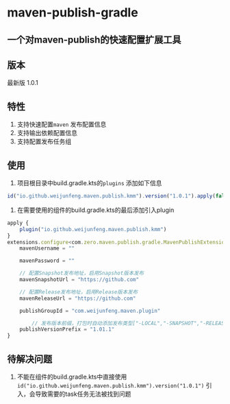 # maven-publish-gradle
## **一个对maven-publish的快速配置扩展工具**

## 版本
最新版 1.0.1

## **特性**

1. 支持快速配置`maven` 发布配置信息
2. 支持输出依赖配置信息
3. 支持配置发布任务组

## 使用

1. 项目根目录中build.gradle.kts的`plugins` 添加如下信息

```jsx
id("io.github.weijunfeng.maven.publish.kmm").version("1.0.1").apply(false)
```

1. 在需要使用的组件的build.gradle.kts的最后添加引入plugin

```jsx
apply {
    plugin("io.github.weijunfeng.maven.publish.kmm")
}
extensions.configure<com.zero.maven.publish.gradle.MavenPublishExtension>("mavenPublish") {
    mavenUsername = ""

    mavenPassword = ""

    // 配置Snapshot发布地址，启用Snapshot版本发布
    mavenSnapshotUrl = "https://github.com" 

    // 配置Release发布地址，启用Release版本发布
    mavenReleaseUrl = "https://github.com"

    publishGroupId = "com.weijunfeng.maven.plugin"

		// 发布版本前缀，打包时自动添加发布类型["-LOCAL","-SNAPSHOT","-RELEASE"]
    publishVersionPrefix = "1.01.1"
}
```

## 待解决问题

1. 不能在组件的build.gradle.kts中直接使用`id("io.github.weijunfeng.maven.publish.kmm").version("1.0.1")` 引入，会导致需要的task任务无法被找到问题
